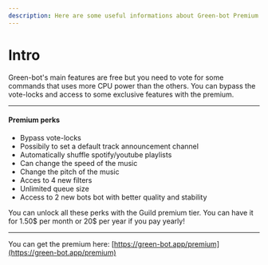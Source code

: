 ```yaml
---
description: Here are some useful informations about Green-bot Premium
---
```


# Intro

Green-bot's main features are free but you need to vote for some commands that uses more CPU power than the others. You can bypass the vote-locks and access to some exclusive features with the premium.

___

#### Premium perks

* Bypass vote-locks
* Possibily to set a default track announcement channel
* Automatically shuffle spotify/youtube playlists
* Can change the speed of the music
* Change the pitch of the music
* Acces to 4 new filters
* Unlimited queue size
* Access to 2 new bots bot with better quality and stability

You can unlock all these perks with the Guild premium tier. You can have it for 1.50$ per month or 20$ per year if you pay yearly!

___

You can get the premium here: [https://green-bot.app/premium](https://green-bot.app/premium)

